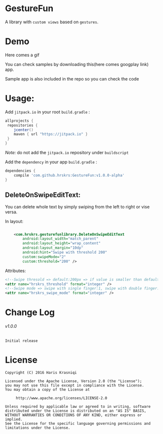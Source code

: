 # GestureFun
A library with `custom views` based on `gestures`.

# Demo
Here comes a gif

You can check samples by downloading this(here comes googplay link) app.

Sample app is also included in the repo so you can check the code


#  Usage:

Add `jitpack.io` in your root `build.gradle` :
```groovy
allprojects {
 repositories {
    jcenter()
    maven { url "https://jitpack.io" }
 }
}
```
_Note:_ do not add the `jitpack.io` repository under `buildscript`

Add the `dependency` in your app `build.gradle` :
```groovy
dependencies {
    compile 'com.github.hrskrs:GestureFun:v1.0.0-alpha'
}
```

## DeleteOnSwipeEditText:
You can delete whole text by simply swiping from the left to right or vise versa. 

In layout:

``` xml

    <com.hrskrs.gesturefunlibrary.DeleteOnSwipeEditText
        android:layout_width="match_parent"
        android:layout_height="wrap_content"
        android:layout_margin="10dp"
        android:hint="Swipe with threshold 200"
        custom:swipeMode="2"
        custom:threshold="200" />
```

Attributes:
``` xml
<!--Swipe thresold => default:200px => if value is smaller than default value than default value will be used  -->
<attr name="hrskrs_threshold" format="integer" /> 
<!--Swipe mode => swipe with single finger:1, swipe with double finger:2 => Default Value:2 -->
<attr name="hrskrs_swipe_mode" format="integer" />
```
# Change Log
###### v1.0.0
	Initial release
	
# License

    Copyright (C) 2016 Haris Krasniqi

    Licensed under the Apache License, Version 2.0 (the "License");
    you may not use this file except in compliance with the License.
    You may obtain a copy of the License at

         http://www.apache.org/licenses/LICENSE-2.0

    Unless required by applicable law or agreed to in writing, software
    distributed under the License is distributed on an "AS IS" BASIS,
    WITHOUT WARRANTIES OR CONDITIONS OF ANY KIND, either express or implied.
    See the License for the specific language governing permissions and
    limitations under the License.